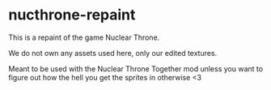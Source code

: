 # nucthrone-repaint
This is a repaint of the game Nuclear Throne.

We do not own any assets used here, only our edited textures.

Meant to be used with the Nuclear Throne Together mod unless you want to figure out how the hell you get the sprites in otherwise <3
